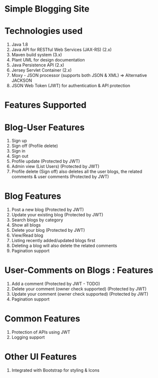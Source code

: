 # Simple Blogging Site
# Technologies used
1. Java 1.8
2. Java API for RESTful Web Services (JAX-RS) (2.x)
3. Maven build system (3.x)
4. Plant UML for design documentation
5. Java Persistence API (2.x)
6. Jersey Servlet Container (2.x)
7. Moxy - JSON processor (supports both JSON & XML)  => Alternative JACKSON
8. JSON Web Token (JWT) for authentication & API protection


# Features Supported
# Blog-User Features 
1. Sign up
2. Sign off (Profile delete)
3. Sign in
4. Sign out
5. Profile update (Protected by JWT)
6. Admin view (List Users) (Protected by JWT)
7. Profile delete (Sign off) also deletes all the user blogs, the related comments & user comments (Protected by JWT)

# Blog Features
1. Post a new blog (Protected by JWT)
2. Update your existing blog (Protected by JWT)
3. Search blogs by category 
4. Show all blogs 
5. Delete your blog (Protected by JWT)
6. View/Read blog
7. Listing recently added/updated blogs first
8. Deleting a blog will also delete the related comments
9. Pagination support


# User-Comments on Blogs : Features
1. Add a comment (Protected by JWT - TODO)
2. Delete your comment (owner check supported) (Protected by JWT)
3. Update your comment (owner check supported) (Protected by JWT)
4. Pagination support

# Common Features
1. Protection of APIs using JWT
2. Logging support

# Other UI Features
1. Integrated with Bootstrap for styling & Icons

